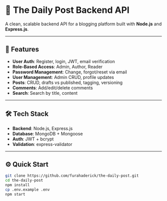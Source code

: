 # 📝 The Daily Post Backend API

A clean, scalable backend API for a blogging platform built with **Node.js** and **Express.js**.

---

## 🔧 Features

-  **User Auth**: Register, login, JWT, email verification
-  **Role-Based Access**: Admin, Author, Reader
-  **Password Management**: Change, forgot/reset via email
-  **User Management**: Admin CRUD, profile updates
-  **Posts**: CRUD, drafts vs published, tagging, versioning
-  **Comments**: Add/edit/delete comments
-  **Search**: Search by title, content

---

## 🛠️ Tech Stack

-  **Backend**: Node.js, Express.js
-  **Database**: MongoDB + Mongoose
-  **Auth**: JWT + bcrypt
-  **Validation**: express-validator

---

## ⚙️ Quick Start

```bash
git clone https://github.com/furahaderick/the-daily-post.git
cd the-daily-post
npm install
cp .env.example .env
npm start
```

